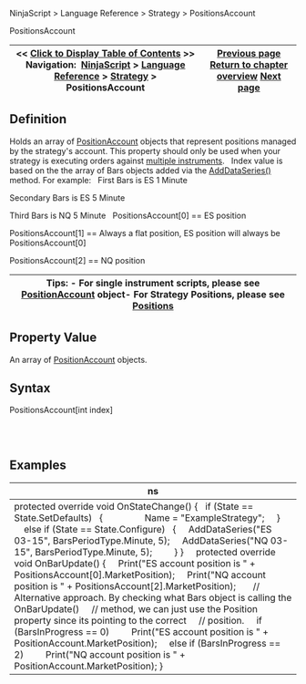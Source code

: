 ﻿
NinjaScript > Language Reference > Strategy > PositionsAccount

PositionsAccount

| << [Click to Display Table of Contents](positionsaccount.md) >> **Navigation:**     [NinjaScript](ninjascript.md) > [Language Reference](language_reference_wip.md) > [Strategy](strategy.md) > PositionsAccount | [Previous page](positions.md) [Return to chapter overview](strategy.md) [Next page](realtimeerrorhandling.md) |
| --- | --- |
## Definition
Holds an array of [PositionAccount](positionaccount.md) objects that represent positions managed by the strategy's account. This property should only be used when your strategy is executing orders against [multiple instruments](multi-time_frame__instruments.md).
 
Index value is based on the the array of Bars objects added via the [AddDataSeries()](adddataseries.md) method. For example:
 
First Bars is ES 1 Minute   

Secondary Bars is ES 5 Minute   

Third Bars is NQ 5 Minute
 
PositionsAccount[0] == ES position  

PositionsAccount[1] == Always a flat position, ES position will always be PositionsAccount[0]  

PositionsAccount[2] == NQ position
 

| Tips: - For single instrument scripts, please see [PositionAccount](positionaccount.md) object- For Strategy Positions, please see [Positions](positions.md) |
| --- |

## Property Value
An array of [PositionAccount](positionaccount.md) objects.
 
## Syntax
PositionsAccount[int index]
## 
 
## Examples

| ns |
| --- |
| protected override void OnStateChange() {    if (State == State.SetDefaults)    {                  Name = "ExampleStrategy";        }           else if (State == State.Configure)    {      AddDataSeries("ES 03-15", BarsPeriodType.Minute, 5);      AddDataSeries("NQ 03-15", BarsPeriodType.Minute, 5);           } }      protected override void OnBarUpdate() {      Print("ES account position is " + PositionsAccount[0].MarketPosition);      Print("NQ account position is " + PositionsAccount[2].MarketPosition);        // Alternative approach. By checking what Bars object is calling the OnBarUpdate()      // method, we can just use the Position property since its pointing to the correct      // position.      if (BarsInProgress == 0)          Print("ES account position is " + PositionAccount.MarketPosition);      else if (BarsInProgress == 2)          Print("NQ account position is " + PositionAccount.MarketPosition); } |
